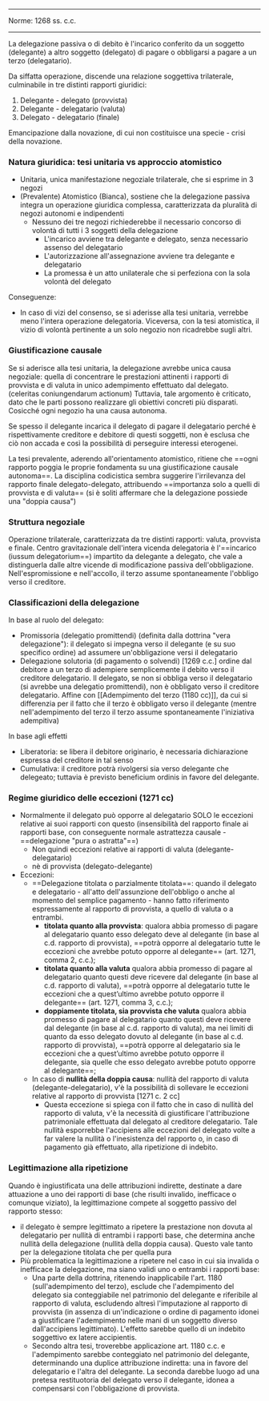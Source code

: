 ___
Norme: 1268 ss. c.c.
_______

La delegazione passiva o di debito è l'incarico conferito da un soggetto (delegante) a altro soggetto (delegato) di pagare o obbligarsi a pagare a un terzo (delegatario).

Da siffatta operazione, discende una relazione soggettiva trilaterale, culminabile in tre distinti rapporti giuridici:
1. Delegante - delegato (provvista)
2. Delegante - delegatario (valuta)
3. Delegato - delegatario (finale)

Emancipazione dalla novazione, di cui non costituisce una specie - crisi della novazione.

### Natura giuridica: tesi unitaria vs approccio atomistico
- Unitaria, unica manifestazione negoziale trilaterale, che si esprime in 3 negozi
- (Prevalente) Atomistico (Bianca), sostiene che la delegazione passiva integra un operazione giuridica complessa, caratterizzata da pluralità di negozi autonomi e indipendenti
	- Nessuno dei tre negozi richiederebbe il necessario concorso di volontà di  tutti i 3 soggetti della delegazione
		- L'incarico avviene tra delegante e delegato, senza necessario assenso del delegatario
		- L'autorizzazione all'assegnazione avviene tra delegante e delegatario
		- La promessa è un atto unilaterale che si perfeziona con la sola volontà del delegato

Conseguenze:
- In caso di vizi del consenso, se si aderisse alla tesi unitaria, verrebbe meno l'intera operazione delegatoria. Viceversa, con la tesi atomistica, il vizio di volontà pertinente a un solo negozio non ricadrebbe sugli altri.

### Giustificazione causale
Se si aderisce alla tesi unitaria, la delegazione avrebbe unica causa negoziale: quella di concentrare le prestazioni attinenti i rapporti di provvista e di valuta in unico adempimento effettuato dal delegato. (celeritas coniungendarum actionum)
Tuttavia, tale argomento è criticato, dato che le parti possono realizzare gli obiettivi concreti più disparati. Cosicché ogni negozio ha una causa autonoma.

Se spesso il delegante incarica il delegato di pagare il delegatario perché è rispettivamente creditore e debitore di questi soggetti, non è esclusa che ciò non accada e così la possibilità di perseguire interessi eterogenei.

La tesi prevalente, aderendo all'orientamento atomistico, ritiene che ==ogni rapporto poggia le proprie fondamenta su una giustificazione causale autonoma==.
La disciplina codicistica sembra suggerire l'irrilevanza del rapporto finale delegato-delegato, attribuendo ==importanza solo a quelli di provvista e di valuta== (si è soliti affermare che la delegazione possiede una "doppia causa")

### Struttura negoziale
Operazione trilaterale, caratterizzata da tre distinti rapporti: valuta, provvista e finale.
Centro gravitazionale dell'intera vicenda delegatoria è l'==incarico (iussum delegatorium==) impartito da delegante a delegato, che vale a distinguerla dalle altre vicende di modificazione passiva dell'obbligazione.
Nell'espromissione e nell'accollo, il terzo assume spontaneamente l'obbligo verso il creditore.

### Classificazioni della delegazione
In base al ruolo del delegato:
- Promissoria (delegatio promittendi) (definita dalla dottrina "vera delegazione"): il delegato si impegna verso il delegante (e su suo specifico ordine) ad assumere un'obbligazione versi il delegatario
- Delegazione solutoria (di pagamento o solvendi) [1269 c.c.] ordine dal debitore a un terzo di adempiere semplicemente il debito verso il creditore delegatario. Il delegato, se non si obbliga verso il delegatario (si avrebbe una delegatio promittendi), non è obbligato verso il creditore delegatario. Affine con [[Adempimento del terzo (1180 cc)]], da cui si differenzia per il fatto che il terzo è obbligato verso il delegante (mentre nell'adempimento del terzo il terzo assume spontaneamente l'iniziativa adempitiva)

In base agli effetti
- Liberatoria: se libera il debitore originario, è necessaria dichiarazione espressa del creditore in tal senso
- Cumulativa: il creditore potrà rivolgersi sia verso delegante che delegeato; tuttavia è previsto beneficium ordinis in favore del delegante.

### Regime giuridico delle eccezioni (1271 cc)
- Normalmente il delegato può opporre al delegatario SOLO le eccezioni relative ai suoi rapporti con questo (insensibilità del rapporto finale ai rapporti base, con conseguente normale astrattezza causale - ==delegazione "pura o astratta"==)
	- Non quindi eccezioni relative ai rapporti di valuta (delegante-delegatario)
	- nè di provvista (delegato-delegante)
- Eccezioni: 
	- ==Delegazione titolata o parzialmente titolata==: quando il delegato e delegatario - all'atto dell'assunzione dell'obbligo o anche al momento del semplice pagamento - hanno fatto riferimento espressamente al rapporto di provvista, a quello di valuta o a entrambi.
		- **titolata quanto alla provvista**: qualora abbia promesso di pagare al delegatario quanto esso delegato deve al delegante (in base al c.d. rapporto di provvista), ==potrà opporre al delegatario tutte le eccezioni che avrebbe potuto opporre al delegante== (art. 1271, comma 2, c.c.);
		- **titolata quanto alla valuta** qualora abbia promesso di pagare al delegatario quanto questi deve ricevere dal delegante (in base al c.d. rapporto di valuta), ==potrà opporre al delegatario tutte le eccezioni che a quest’ultimo avrebbe potuto opporre il delegante== (art. 1271, comma 3, c.c.);
		- **doppiamente titolata, sia provvista che valuta** qualora abbia promesso di pagare al delegatario quanto questi deve ricevere dal delegante (in base al c.d. rapporto di valuta), ma nei limiti di quanto da esso delegato dovuto al delegante (in base al c.d. rapporto di provvista), ==potrà opporre al delegatario sia le eccezioni che a quest’ultimo avrebbe potuto opporre il delegante, sia quelle che esso delegato avrebbe potuto opporre al delegante==;
	- In caso di **nullità della doppia causa**: nullità del rapporto di valuta (delegante-delegatario), v'è la possibilità di sollevare le eccezioni relative al rapporto di provvista [1271 c. 2 cc]
		- Questa eccezione si spiega con il fatto che in caso di nullità del rapporto di valuta, v'è la necessità di giustificare l'attribuzione patrimoniale effettuata dal delegato al creditore delegatario. Tale nullità esporrebbe l'accipiens alle eccezioni del delegato volte a far valere la nullità o l'inesistenza del rapporto o, in caso di pagamento già effettuato, alla ripetizione di indebito.

### Legittimazione alla ripetizione
Quando è ingiustificata una delle attribuzioni indirette, destinate a dare attuazione a uno dei rapporti di base (che risulti invalido, inefficace o comunque viziato), la legittimazione compete al soggetto passivo del rapporto stesso:
- il delegato è sempre legittimato a ripetere la prestazione non dovuta al delegatario per nullità di entrambi i rapporti base, che determina anche nullità della delegazione (nullità della doppia causa). Questo vale tanto per la delegazione titolata che per quella pura
- Più problematica la legittimazione a ripetere nel caso in cui sia invalida o inefficace la delegazione, ma siano validi uno o entrambi i rapporti base:
	- Una parte della dottrina, ritenendo inapplicabile l'art. 1180 (sull'adempimento del terzo), esclude che l'adempimento del delegato sia conteggiabile nel patrimonio del delegante e riferibile al rapporto di valuta, escludendo altresì l'imputazione al rapporto di provvista (in assenza di un'indicazione o ordine di pagamento idonei a giustificare l'adempimento nelle mani di un soggetto diverso dall'accipiens legittimato). L'effetto sarebbe quello di un indebito soggettivo ex latere accipientis.
	- Secondo altra tesi, troverebbe applicazione art. 1180 c.c. e l'adempimento sarebbe conteggiato nel patrimonio del delegante, determinando una duplice attribuzione indiretta: una in favore del delegatario e l'altra del delegante. La seconda darebbe luogo ad una pretesa restituotoria del delegato verso il delegante, idonea a compensarsi con l'obbligazione di provvista.